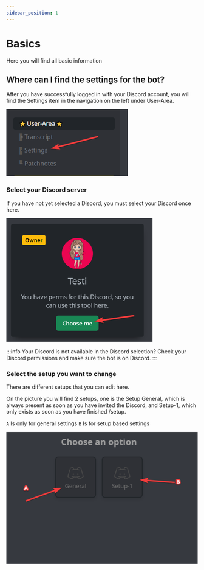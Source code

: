 ```yaml
---
sidebar_position: 1
---
```


# Basics

Here you will find all basic information

## Where can I find the settings for the bot?

After you have successfully logged in with your Discord account, you will find the Settings item in the navigation on the left under
User-Area.

![Log-Embed](./img\setting-nav.png)

### Select your Discord server

If you have not yet selected a Discord, you must select your Discord once here.

![Log-Embed](./img\choose-guild.png)

:::info
Your Discord is not available in the Discord selection? Check your Discord permissions and make sure the bot is on Discord.
:::

### Select the setup you want to change

There are different setups that you can edit here.

On the picture you will find 2 setups, one is the Setup General, 
which is always present as soon as you have invited the Discord, and Setup-1, 
which only exists as soon as you have finished /setup.

`A` Is only for general settings
`B` Is for setup based settings

![Log-Embed](./img\setup-select.png)
